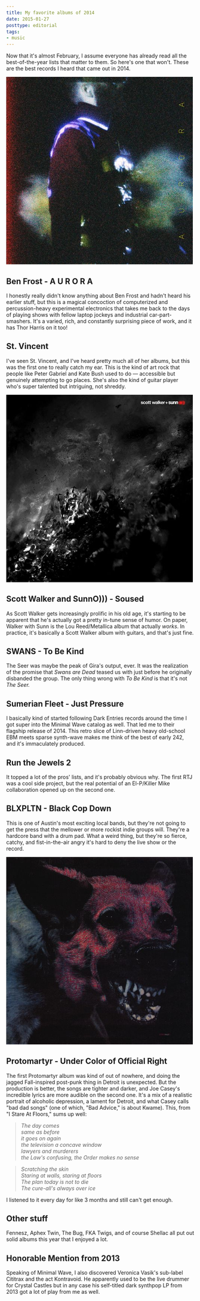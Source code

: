 ```yaml
---
title: My favorite albums of 2014
date: 2015-01-27
posttype: editorial
tags:
- music
---
```




Now that it's almost February, I assume everyone has already read all the best-of-the-year lists that matter to them. So here's one that won't. These are the best records I heard that came out in 2014.

![AURORA](/img/aurora.jpg)

## Ben Frost - A U R O R A
I honestly really didn't know anything about Ben Frost and hadn't heard his earlier stuff, but this is a magical concoction of computerized and percussion-heavy experimental electronics that takes me back to the days of playing shows with fellow laptop jockeys and industrial car-part-smashers. It's a varied, rich, and constantly surprising piece of work, and it has Thor Harris on it too!

## St. Vincent
I've seen St. Vincent, and I've heard pretty much all of her albums, but this was the first one to really catch my ear. This is the kind of art rock that people like Peter Gabriel and Kate Bush used to do — accessible but genuinely attempting to go places. She's also the kind of guitar player who's super talented but intriguing, not shreddy.

![Soused](/img/soused.jpg)

## Scott Walker and SunnO)))  - Soused
As Scott Walker gets increasingly prolific in his old age, it's starting to be apparent that he's actually got a pretty in-tune sense of humor. On paper, Walker with Sunn is the Lou Reed/Metallica album that actually *works*. In practice, it's basically a Scott Walker album with guitars, and that's just fine.

## SWANS - To Be Kind
The Seer was maybe the peak of Gira's output, ever. It was the realization of the promise that *Swans are Dead* teased us with just before he originally disbanded the group. The only thing wrong with *To Be Kind* is that it's not *The Seer.*

## Sumerian Fleet - Just Pressure
I basically kind of started following Dark Entries records around the time I got super into the Minimal Wave catalog as well. That led me to their flagship release of 2014. This retro slice of Linn-driven heavy old-school EBM meets sparse synth-wave makes me think of the best of early 242, and it's immaculately produced.

## Run the Jewels 2
It topped a lot of the pros' lists, and it's probably obvious why. The first RTJ was a cool side project, but the real potential of an El-P/Killer Mike collaboration opened up on the second one.

## BLXPLTN - Black Cop Down
This is one of Austin's most exciting local bands, but they're not going to get the press that the mellower or more rockist indie groups will. They're a hardcore band with a drum pad. What a weird thing, but they're so fierce, catchy, and fist-in-the-air angry it's hard to deny the live show or the record.

![Under Color of Official Right](/img/undercolor.jpg)

## Protomartyr - Under Color of Official Right
The first Protomartyr album was kind of out of nowhere, and doing the jagged Fall-inspired post-punk thing in Detroit is unexpected. But the production is better, the songs are tighter and darker, and Joe Casey's incredible lyrics are more audible on the second one. It's a mix of a realistic portrait of alcoholic depression, a lament for Detroit, and what Casey calls "bad dad songs" (one of which, "Bad Advice," is about Kwame). This, from "I Stare At Floors," sums up well:

> *The day comes<br>
> same as before<br>
> it goes on again<br>
> the television a concave window<br>
> lawyers and murderers<br>
> the Law's confusing, the Order makes no sense*<br>

> *Scratching the skin<br>
> Staring at walls, staring at floors<br>
> The plan today is not to die<br>
> The cure-all's always over ice*<br>

I listened to it every day for like 3 months and still can't get enough.

## Other stuff
Fennesz, Aphex Twin, The Bug, FKA Twigs, and of course Shellac all put out solid albums this year that I enjoyed a lot.

## Honorable Mention from 2013
Speaking of Minimal Wave, I also discovered Veronica Vasik's sub-label Cititrax and the act Kontravoid. He apparently used to be the live drummer for Crystal Castles but in any case his self-titled dark synthpop LP from 2013 got a lot of play from me as well.

